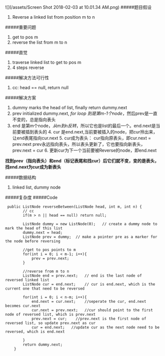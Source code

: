 ![](/assets/Screen Shot 2018-02-03 at 10.01.34 AM.png)
#####题目假设
1. Reverse a linked list from position m to n

#####重要问题
1. get to pos m
2. reverse the list from m to n


#####直觉
1. traverse linked list to get to pos m
2. 4 steps reverse

#####解决方法可行性
1. cc: head == null, return null

#####解决方案
1. dummy marks the head of list, finally return dummy.next
2. prev initialized dummy.next, _for loop 到是第m-1个node_，然后prev是一直不变的，总是指向表头
3. end 是第m个node，_从m到n反转_，所以它也是list的最后一个。end.next是当前要被插到表头的
    4. cur 是end.next,当前要被插入的node，把cur拎出来，让end表尾指向cur.next
    5. cur成为表头：
        cur指向原表头，即cur.next = prev.next
        prev永远指向表头，所以表头更新了，它也要指向新表头，prev.next = cur
    6. 更新cur为下一个当前要被Reverse的node，即end.next
    
**找到prev（指向表头）和end（标记表尾和找cur）后它们就不变，变的是表头，找end.next为cur成为新表头**

#####数据结构
1. linked list, dummy node

#####复杂度
#####Code


```
 public ListNode reverseBetween(ListNode head, int m, int n) {
        // cc
        if(m > n || head == null) return null;
        
        ListNode dummy = new ListNode(0);   // create a dummy node to mark the head of this list
        dummy.next = head;
        ListNode prev = dummy;  // make a pointer pre as a marker for the node before reversing
         
        //get to pos points to m
        for(int i = 0; i < m-1; i++){
            prev = prev.next;
        }
        
        //reverse from m to n
        ListNode end = prev.next;   // end is the last node of reversed linked list
        ListNode cur = end.next;    // cur is end.next, which is the current one that need to be reversed
        
        for(int i = 0; i < n-m; i++){
            end.next = cur.next;    //seperate the cur, end.next becomes cur.next
            cur.next = prev.next;   //cur should point to the first node of reversed list, which is prev.next
            prev.next = cur;    //prev.next is the first node of reversed list, so update prev.next as cur  
            cur = end.next;   //update cur as the next node need to be reversed, which is end.next
            
        }
        return dummy.next;
    }
```



